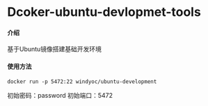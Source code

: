 #  Dcoker-ubuntu-devlopmet-tools

#### 介绍
基于Ubuntu镜像搭建基础开发环境

#### 使用方法

`docker run -p 5472:22 windyoc/ubuntu-development`

初始密码：password
初始端口：5472
